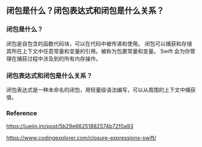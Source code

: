 ## 闭包是什么？闭包表达式和闭包是什么关系？

### 闭包是什么？

闭包是自包含的函数代码块，可以在代码中被传递和使用。 闭包可以捕获和存储其所在上下文中任意常量和变量的引用。被称为包裹常量和变量。 Swift 会为你管理在捕获过程中涉及到的所有内存操作。

### 闭包表达式和闭包是什么关系？

闭包表达式是一种未命名的闭包，用轻量级语法编写，可以从周围的上下文中捕获值。



### Reference

https://juejin.im/post/5b29e66251882574b72f0a93

https://www.codingexplorer.com/closure-expressions-swift/
